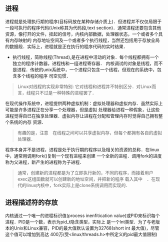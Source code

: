 

## 进程

进程就是处理执行期的程序(目标码放在某种存储介质上)．但进程并不仅仅局限于一段可执行的程序代码(Unix称其为代码段,text
section)．通常进程还要包含其他资源，像打开的文件，挂起的信号，内核内部数据，处理器状态，一个或者多个具有内存映射的
内存地址空间及一个或者多个执行线程，当然还包括用于存放全局的数据段．实际上，进程就是正在执行的程序代码的实时结果．

* 执行线程，简称线程(Thread),是在进程中活动的对象．每个线程都拥有一个独立的程序计数器，进程栈和一组进程寄存器．
内核调试的对象是线程，而不是进程．传统的unix系统中，一个进程只包含一个线程，但现在的系统中，包含多个线程的程序
司空见惯．

> Linux对线程的实现非常特别: 它对线程和进程并不特别区分．对Linux而言，线程只不过是一种特殊的进程罢了．

在现代操作系统中，进程提供两种虚拟机制：虚拟处理器和虚拟内存．虽然实际上可能是许多进程正在分享一个处理器，但是虚拟
处理器给进程一种假象，让这些进程觉得自已在独享处理器．虚拟内存让进程在分配和管理内存时觉得自己拥有整个系统的内存
资源．

> 有趣的是，注意　在线程之间可以共享虚拟内存，但每个都拥有各自的虚拟处理器．

程序本身并不是进程，进程是处于执行期的程序以及相关的资源的总称．在linux中，通常用调用fork()复制一个现有进程来创建
一个全新的进程．调用fork的进度称为父进程，新产生的进程称为子进程．

> 通常，创建新的进程都是为了立即执行新的，不同的程序，而接着用户exec这组函数就可以创建新的地址空间，并把新的程序
载入其中　．在现代的linux内核中，fork实际上是clone系统调用而实现的．


## 进程描述符的存放

内核通过一个唯一的进程标识值(process inenfitication value)或PID来标识每个进程．PID是一个数，表示为pid_t隐含类型，实际上
是一个Int类型．为了与老版本的Unix和Linux兼容，PID的最大值默认设置为32768(short int 最大值)，尽管这个值可以增加到高达
400万(受<linux/threads.h>中所定义的pid最大值限制)